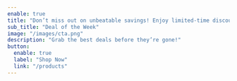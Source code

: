 ```yaml
---
enable: true
title: "Don’t miss out on unbeatable savings! Enjoy limited-time discounts on your favorite items"
sub_title: "Deal of the Week"
image: "/images/cta.png"
description: "Grab the best deals before they’re gone!"
button:
  enable: true
  label: "Shop Now"
  link: "/products"
---
```

